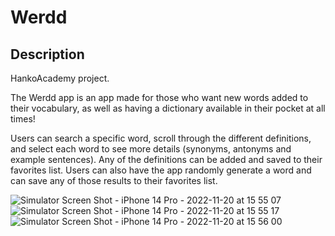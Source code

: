 # Werdd

## Description
HankoAcademy project.  

The Werdd app is an app made for those who want new words added to their vocabulary, as well as having a dictionary available in their pocket at all times!

Users can search a specific word, scroll through the different definitions, and select each word to see more details (synonyms, antonyms and example sentences). Any of the definitions can be added and saved to their favorites list. Users can also have the app randomly generate a word and can save any of those results to their favorites list. 

![Simulator Screen Shot - iPhone 14 Pro - 2022-11-20 at 15 55 07](https://user-images.githubusercontent.com/22801309/202925721-0c3f2c68-3a51-49ad-96ad-71553a44d540.png)
![Simulator Screen Shot - iPhone 14 Pro - 2022-11-20 at 15 55 17](https://user-images.githubusercontent.com/22801309/202925726-9a364d70-83d8-4ed3-946f-2f8595fbc9c5.png)
![Simulator Screen Shot - iPhone 14 Pro - 2022-11-20 at 15 56 00](https://user-images.githubusercontent.com/22801309/202925729-7c1f9384-c4e3-4e0d-841f-e8a501f3d6a6.png)

